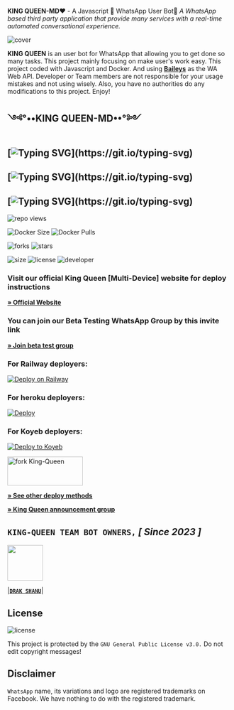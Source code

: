 **KING QUEEN-MD♥️** - A Javascript 💃 WhatsApp User Bot🤖
*A WhatsApp based third party application that provide many services with a real-time automated conversational experience.*

![cover]()

**KING QUEEN** is an user bot for WhatsApp that allowing you to get done so many tasks. This project mainly focusing on make user's work easy. This project coded with Javascript and Docker. And using **[Baileys](https://github.com/adiwajshing/Baileys)** as the WA Web API. Developer or Team members are not responsible for your usage mistakes and not using wisely. Also, you have no authorities do any modifications to this project. Enjoy!

## ༺°••KING QUEEN-MD••°༻ 

## [![Typing SVG](https://readme-typing-svg.herokuapp.com?font=Rockstar-ExtraBold&color=F33A7A&lines=𝐖𝐞𝐥𝐜𝐨𝐦𝐞+𝐓𝐨+𝗞𝗜𝗡𝗚╺+𝗤𝗨𝗘𝗘𝗡-𝗠𝗗+;)](https://git.io/typing-svg)
## [![Typing SVG](https://readme-typing-svg.herokuapp.com?font=Rockstar-ExtraBold&color=K22A6A&lines=𝙿𝙾𝚆𝙴𝚁𝙳+𝙱𝚈:+𝙆𝙄𝙉𝙂+𝙌𝙐𝙀𝙀𝙉+𝙏𝙀𝘼𝙈;)](https://git.io/typing-svg)
## [![Typing SVG](https://readme-typing-svg.herokuapp.com?font=Rockstar-ExtraBold&color=A84S9Y&lines=ℂ𝕣𝕖𝕒𝕥𝕖𝕕+𝕓𝕪:𝙼𝚁+𝙳𝚁𝙰𝙺+𝚂𝙷𝙰𝙽𝚄;)](https://git.io/typing-svg)

![repo views](https://hits.seeyoufarm.com/api/count/incr/badge.svg?url=https%3A%2F%2Fgithub.com%2FDrakShanu%2FKingQueen&count_bg=%2379C83D&title_bg=%23555555&icon=gitpod.svg&icon_color=%23E7E7E7&title=Views&edge_flat=false)

![Docker Size](https://img.shields.io/docker/image-size/DrakShanu/KingQueen?style=flat&logo=docker&label=Docker+Size)
![Docker Pulls](https://img.shields.io/docker/pulls/DrakShanu/KingQueen?style=flat&logo=docker&label=Docker+Pulls)

![forks](https://img.shields.io/github/forks/DrakShanu/KingQueen?label=Forks&style=social)
![stars](https://img.shields.io/github/stars/DrakShanu/KingQueen?style=social)

![size](https://img.shields.io/github/repo-size/DrakShanu/KingQueen?color=purple&label=Repo%20Size&style=plastic)
![license](https://img.shields.io/github/license/DrakShanu/KingQueen?color=purple&label=License&style=plastic)
![developer](https://img.shields.io/static/v1?label=Author&message=Drak%20Shanu&color=purple&style=plastic)

### Visit our official King Queen [Multi-Device] website for deploy instructions

**[» Official Website]()**

### You can join our Beta Testing WhatsApp Group by this invite link

**[» Join beta test group](https://chat.whatsapp.com/GMwn9PwtjlCG5BciExDXIU)**

### For Railway deployers:
[![Deploy on Railway](https://railway.app/button.svg)](https://railway.app/template/2B1VYo)

### For heroku deployers:
[![Deploy](https://www.herokucdn.com/deploy/button.svg)](https://heroku.com/deploy)

### For Koyeb deployers:
[![Deploy to Koyeb](https://www.koyeb.com/static/images/deploy/button.svg)](https://app.koyeb.com/apps/deploy?type=git&repository=github.com/prabathLK/PRABATH-MD&branch=main&env[BOT_NUMBER]&env[SESSION_ID]&env[GITHUB_USERNAME]&env[GITHUB_AUTH_TOKEN]&name=prabath-md)

<a href="https://github.com/Lakshan2002924/King-Queen/fork" target="blank"><img align="center" src="https://i.imgur.com/cxaSEWe.png" alt="fork King-Queen" height="65" width="170" /></a>


**[» See other deploy methods]()**

**[» King Queen announcement group](https://chat.whatsapp.com/GMwn9PwtjlCG5BciExDXIU)**

## **`KING-QUEEN TEAM BOT OWNERS,`**  *[ Since 2023 ]*

      
 <a href="https://github.com/Lakshan2002924"><img src="https://avatars.githubusercontent.com/u/e?email=myemail@mycompany.com&s=64" width=80 height=80></a>    

|**[`DRAK SHANU`](https://github.com/Lakshan2002924)**|

## License

![license](https://img.shields.io/github/license/Lakshan2002924/King-Queen?color=green&label=License&style=plastic)

This project is protected by the `GNU General Public License v3.0.`
Do not edit copyright messages!

## Disclaimer
`WhatsApp` name, its variations and logo are registered trademarks on Facebook. We have nothing to do with the registered trademark.

